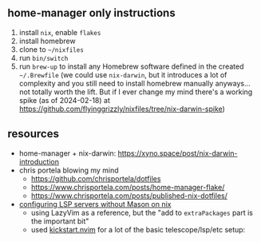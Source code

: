 ## home-manager only instructions

1. install `nix`, enable `flakes`
2. install homebrew
3. clone to `~/nixfiles`
4. run `bin/switch`
5. run `brew-up` to install any Homebrew software defined in the created `~/.Brewfile` (we could use `nix-darwin`, but
   it introduces a lot of complexity and you still need to install homebrew manually anyways... not totally worth the
   lift. But if I ever change my mind there's a working spike (as of 2024-02-18) at https://github.com/flyinggrizzly/nixfiles/tree/nix-darwin-spike)

## resources

- home-manager + nix-darwin: https://xyno.space/post/nix-darwin-introduction
- chris portela blowing my mind
    - https://github.com/chrisportela/dotfiles
    - https://www.chrisportela.com/posts/home-manager-flake/
    - https://www.chrisportela.com/posts/published-nix-dotfiles/
- [configuring LSP servers without Mason on nix](https://github.com/LazyVim/LazyVim/discussions/1972)
   - using LazyVim as a reference, but the "add to `extraPackages` part is the important bit"
   - used [kickstart.nvim](https://github.com/nvim-lua/kickstart.nvim/blob/master/init.lua) for a lot of the basic telescope/lsp/etc setup: 
